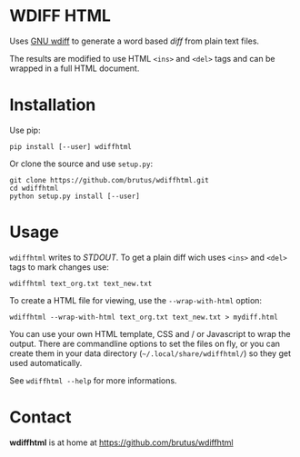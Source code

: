 # WDIFF HTML

Uses [GNU wdiff][wdiff] to generate a word based *diff* from plain text files.

The results are modified to use HTML `<ins>` and `<del>` tags and can be
wrapped in a full HTML document.


# Installation

Use pip:

```
pip install [--user] wdiffhtml
```

Or clone the source and use `setup.py`:

```
git clone https://github.com/brutus/wdiffhtml.git
cd wdiffhtml
python setup.py install [--user]
```


# Usage

`wdiffhtml` writes to _STDOUT_. To get a plain diff wich uses `<ins>` and
`<del>` tags to mark changes use:

```
wdiffhtml text_org.txt text_new.txt
```

To create a HTML file for viewing, use the `--wrap-with-html` option:

```
wdiffhtml --wrap-with-html text_org.txt text_new.txt > mydiff.html
```

You can use your own HTML template, CSS and / or Javascript to wrap the output.
There are commandline options to set the files on fly, or you can create them in
your data directory (`~/.local/share/wdiffhtml/`) so they get used
automatically.

See `wdiffhtml --help` for more informations.


# Contact

__wdiffhtml__ is at home at https://github.com/brutus/wdiffhtml


[wdiff]: https://www.gnu.org/software/wdiff/wdiff.html
